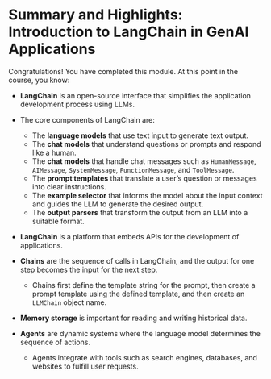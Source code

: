# Summary and Highlights: Introduction to LangChain in GenAI Applications

Congratulations! You have completed this module. At this point in the course, you know: 

- **LangChain** is an open-source interface that simplifies the application development process using LLMs.

- The core components of LangChain are:
    - The **language models** that use text input to generate text output.
    - The **chat models** that understand questions or prompts and respond like a human.
    - The **chat models** that handle chat messages such as `HumanMessage`, `AIMessage`, `SystemMessage`, `FunctionMessage`, and `ToolMessage`.
    - The **prompt templates** that translate a user’s question or messages into clear instructions.
    - The **example selector** that informs the model about the input context and guides the LLM to generate the desired output.
    - The **output parsers** that transform the output from an LLM into a suitable format.

- **LangChain** is a platform that embeds APIs for the development of applications.

- **Chains** are the sequence of calls in LangChain, and the output for one step becomes the input for the next step.
    - Chains first define the template string for the prompt, then create a prompt template using the defined template, and then create an `LLMChain` object name.

- **Memory storage** is important for reading and writing historical data.

- **Agents** are dynamic systems where the language model determines the sequence of actions.
    - Agents integrate with tools such as search engines, databases, and websites to fulfill user requests.
